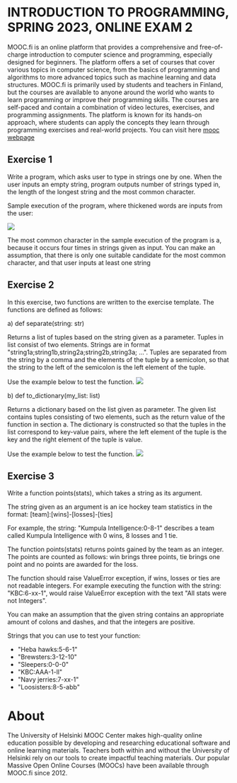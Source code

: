 # INTRODUCTION TO PROGRAMMING, SPRING 2023, ONLINE EXAM 2

MOOC.fi is an online platform that provides a comprehensive and free-of-charge introduction to computer science and programming, especially designed for beginners. The platform offers a set of courses that cover various topics in computer science, from the basics of programming and algorithms to more advanced topics such as machine learning and data structures. MOOC.fi is primarily used by students and teachers in Finland, but the courses are available to anyone around the world who wants to learn programming or improve their programming skills. The courses are self-paced and contain a combination of video lectures, exercises, and programming assignments. The platform is known for its hands-on approach, where students can apply the concepts they learn through programming exercises and real-world projects.
You can visit here [mooc webpage](https://www.mooc.fi/en/)
## Exercise 1
Write a program, which asks user to type in strings one by one. When the user inputs an empty string, program outputs number of strings typed in, the length of the longest string and the most common character.

Sample execution of the program, where thickened words are inputs from the user:

![](C:\Users\arhin\Downloads\ex1.png)

The most common character in the sample execution of the program is a, because it occurs four times in strings given as input. You can make an assumption, that there is only one suitable candidate for the most common character, and that user inputs at least one string

## Exercise 2

In this exercise, two functions are written to the exercise template. The functions are defined as follows:

a) def separate(string: str)

Returns a list of tuples based on the string given as a parameter. Tuples in list consist of two elements. Strings are in format "string1a;string1b,string2a;string2b,string3a; ...". Tuples are separated from the string by a comma and the elements of the tuple by a semicolon, so that the string to the left of the semicolon is the left element of the tuple.

Use the example below to test the function.
![](C:\Users\arhin\Downloads\ex2.png)

b) def to_dictionary(my_list: list)

Returns a dictionary based on the list given as parameter. The given list contains tuples consisting of two elements, such as the return value of the function in section a. The dictionary is constructed so that the tuples in the list correspond to key-value pairs, where the left element of the tuple is the key and the right element of the tuple is value.

Use the example below to test the function.
![](C:\Users\arhin\Downloads\ex2b.png)

## Exercise 3
Write a function points(stats), which takes a string as its argument.

The string given as an argument is an ice hockey team statistics in the format: [team]:[wins]-[losses]-[ties]

For example, the string: "Kumpula Intelligence:0-8-1" describes a team called Kumpula Intelligence with 0 wins, 8 losses and 1 tie.

The function points(stats) returns points gained by the team as an integer. The points are counted as follows: win brings three points, tie brings one point and no points are awarded for the loss.

The function should raise ValueError exception, if wins, losses or ties are not readable integers. For example executing the function with the string: "KBC:6-xx-1", would raise ValueError exception with the text "All stats were not Integers".

You can make an assumption that the given string contains an appropriate amount of colons and dashes, and that the integers are positive.

Strings that you can use to test your function:

- "Heba hawks:5-6-1"
- "Brewsters:3-12-10"
- "Sleepers:0-0-0"
- "KBC:AAA-1-ll"
- "Navy jerries:7-xx-1"
- "Loosisters:8-5-abb"


# About
The University of Helsinki MOOC Center makes high-quality online education possible by developing and researching educational software and online learning materials. Teachers both within and without the University of Helsinki rely on our tools to create impactful teaching materials. Our popular Massive Open Online Courses (MOOCs) have been available through MOOC.fi since 2012.



